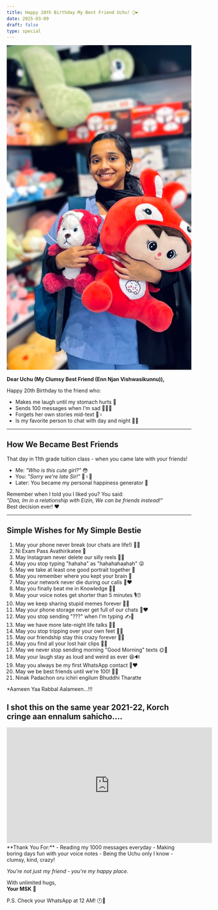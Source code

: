 ```yaml
---
title: Happy 20th Birthday My Best Friend Uchu! 🎉❤️
date: 2025-03-09
draft: false
type: special
---
```


![Uchu](/images/Uchu.jpg) <!-- Add your photo -->

**Dear Uchu (My Clumsy Best Friend (Enn Njan Vishwasikunnu)),**  

Happy 20th Birthday to the friend who:  
- Makes me laugh until my stomach hurts 🤣  
- Sends 100 messages when I'm sad 💬💬💬  
- Forgets her own stories mid-text 🤦♀️  
- Is my favorite person to chat with day and night 📱🌙  

---

## **How We Became Best Friends**  
That day in 11th grade tuition class - when you came late with your friends!  
- Me: *"Who is this cute girl?"* 😳  
- You: *"Sorry we're late Sir!"* 🏃♀️💨  
- Later: You became my personal happiness generator 🥰  

Remember when I told you I liked you? You said:  
*"Daa, Im in a relationship with Eizin, We can be friends instead!"*  
Best decision ever! ❤️  

---

## **Simple Wishes for My Simple Bestie**  
1. May your phone never break (our chats are life!) 📱✨  
2. Ni Exam Pass Avathirikatee 🚫  
3. May Instagram never delete our silly reels 📸😂  
4. May you stop typing "hahaha" as "hahahahaahah" 😜  
5. May we take at least one good portrait together 🤳  
6. May you remember where you kept your brain 🔑  
7. May your network never die during our calls 📶❤️  
8. May you finally beat me in Knowledge 🎲👑  
9. May your voice notes get shorter than 5 minutes 🎙️⏰  
10. May we keep sharing stupid memes forever 🐸🔥  
11. May your phone storage never get full of our chats 💾❤️  
12. May you stop sending "???" when I'm typing ✍️🤣  
13. May we have more late-night life talks 🌙💬  
14. May you stop tripping over your own feet 🦶💥  
15. May our friendship stay this crazy forever 🤪👯  
16. May you find all your lost hair clips 🧷✨  
17. May we never stop sending morning "Good Morning" texts 🌞📲  
18. May your laugh stay as loud and weird as ever 😆🔊  
19. May you always be my first WhatsApp contact 📌❤️  
20. May we be best friends until we're 100! 👵👵  
21. Ninak Padachon oru ichiri engilum Bhuddhi Tharatte

*Aameen Yaa Rabbal Aalameen...!!!

I shot this on the same year 2021-22, Korch cringe aan ennalum sahicho....
---
<iframe width="560" height="315" 
  src="https://youtu.be/zfxTgZvfxfE" 
  title="YouTube video player" 
  frameborder="0" 
  allow="accelerometer; autoplay; clipboard-write; encrypted-media; gyroscope; picture-in-picture" 
  allowfullscreen>
</iframe>
**Thank You For:**  
- Reading my 1000 messages everyday  
- Making boring days fun with your voice notes  
- Being the Uchu only I know - clumsy, kind, crazy!  

*You're not just my friend - you're my happy place.*  

With unlimited hugs,  
**Your MSK** 🤗  

P.S. Check your WhatsApp at 12 AM! 🕛🎁  